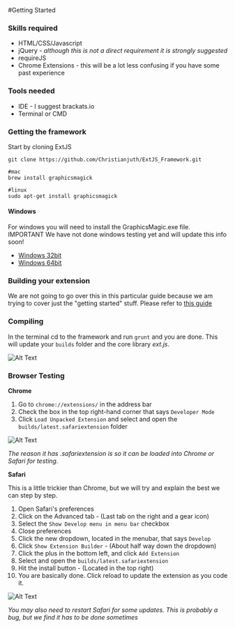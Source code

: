 #Getting Started

### Skills required
* HTML/CSS/Javascript
* jQuery - _although this is not a direct requirement it is strongly suggested_
* requireJS
* Chrome Extensions - this will be a lot less confusing if you have some past experience


### Tools needed
* IDE - I suggest brackats.io
* Terminal or CMD


### Getting the framework
Start by cloning ExtJS
```shell
git clone https://github.com/Christianjuth/ExtJS_Framework.git

#mac
brew install graphicsmagick

#linux
sudo apt-get install graphicsmagick
```

#### Windows
For windows you will need to install the GraphicsMagic.exe file. IMPORTANT We have not done windows testing yet and will update this info soon!
* [Windows 32bit](ftp://ftp.graphicsmagick.org/pub/GraphicsMagick/windows/GraphicsMagick-1.3.20-Q16-win32-dll.exe)
* [Windows 64bit](ftp://ftp.graphicsmagick.org/pub/GraphicsMagick/windows/GraphicsMagick-1.3.20-Q16-win64-dll.exe)

### Building your extension
We are not going to go over this in this particular guide because we am trying to cover just the "getting started" stuff. Please refer to [this guide](documentation/hello-world-extension)


### Compiling
In the terminal cd to the framework and run `grunt` and you are done. This will update your `builds` folder and the core library _ext.js_.

![Alt Text](http://code.ext-js.org/website/images/grunt-compile.png)


### Browser Testing
**Chrome**

1.  Go to `chrome://extensions/` in the address bar
2.  Check the box in the top right-hand corner that says `Developer Mode`
3.  Click `Load Unpacked Extension` and select and open the `builds/latest.safariextension` folder

![Alt Text](http://code.ext-js.org/website/images/chrome-load-extension.png)

_The reason it has .safariextension is so it can be loaded into Chrome or Safari for testing._

**Safari**

This is a little trickier than Chrome, but we will try and explain the best we can step by step.

1.  Open Safari's preferences
2.  Click on the Advanced tab - (Last tab on the right and a gear icon)
3.  Select the `Show Develop menu in menu bar` checkbox
4.  Close preferences
5.  Click the new dropdown, located in the menubar, that says `Develop`
6.  Click `Show Extension Builder` - (About half way down the dropdown)
7.  Click the plus in the bottom left, and click `Add Extension`
8.  Select and open the `builds/latest.safariextension`
9.  Hit the install  button - (Located in the top right)
10. You are basically done. Click reload to update the extension as you code it.

![Alt Text](http://code.ext-js.org/website/images/safari-load-extension.gif)

_You may also need to restart Safari for some updates. This is probably a bug, but we find it has to be done sometimes_
